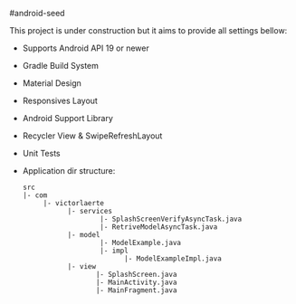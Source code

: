 #android-seed

This project is under construction but it aims to provide all settings bellow:

* Supports Android API 19 or newer
* Gradle Build System
* Material Design
* Responsives Layout 
* Android Support Library
* Recycler View & SwipeRefreshLayout
* Unit Tests
* Application dir structure:

  ```
  src
  |- com
       |- victorlaerte
             |- services
                     |- SplashScreenVerifyAsyncTask.java
                     |- RetriveModelAsyncTask.java
             |- model
                     |- ModelExample.java
                     |- impl
                           |- ModelExampleImpl.java 
             |- view
                    |- SplashScreen.java
                    |- MainActivity.java
                    |- MainFragment.java
  ```
